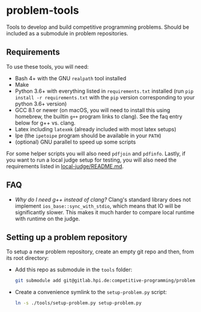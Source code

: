# problem-tools

Tools to develop and build competitive programming problems.
Should be included as a submodule in problem repositories.

## Requirements

To use these tools, you will need:
  * Bash 4+ with the GNU `realpath` tool installed
  * Make
  * Python 3.6+ with everything listed in `requirements.txt` installed (run `pip install -r requirements.txt` with the `pip` version corresponding to your python 3.6+ version)
  * GCC 8.1 or newer (on macOS, you will need to install this using homebrew, the builtin `g++` program links to clang). See the faq entry below for g++ vs. clang.
  * Latex including `latexmk` (already included with most latex setups)
  * Ipe (the `ipetoipe` program should be available in your `PATH`)
  * (optional) GNU parallel to speed up some scripts

For some helper scripts you will also need `pdfjoin` and `pdfinfo`.
Lastly, if you want to run a local judge setup for testing, you will also need the requirements listed in [local-judge/README.md](local-judge/README.md).

## FAQ
  * *Why do I need g++ instead of clang?*
    Clang's standard library does not implement `ios_base::sync_with_stdio`, which means that IO will be significantly slower.
    This makes it much harder to compare local runtime with runtime on the judge.

## Setting up a problem repository

To setup a new problem repository, create an empty git repo and then, from its root directory:

  * Add this repo as submodule in the `tools` folder:
    ```bash
    git submodule add git@gitlab.hpi.de:competitive-programming/problem-tools.git tools
    ```
  * Create a convenience symlink to the `setup-problem.py` script:
    ```bash
    ln -s ./tools/setup-problem.py setup-problem.py
    ```
